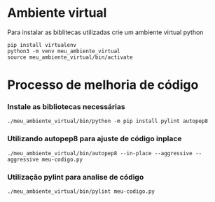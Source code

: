 # Ambiente virtual
Para instalar as biblitecas utilizadas crie um ambiente virtual python
```
pip install virtualenv
python3 -m venv meu_ambiente_virtual
source meu_ambiente_virtual/bin/activate
```

# Processo de melhoria de código

### Instale as bibliotecas necessárias
```
./meu_ambiente_virtual/bin/python -m pip install pylint autopep8
```

### Utilizando autopep8 para ajuste de código inplace
```
./meu_ambiente_virtual/bin/autopep8 --in-place --aggressive --aggressive meu-codigo.py
```

### Utilização pylint para analise de código
```
./meu_ambiente_virtual/bin/pylint meu-codigo.py
```